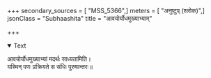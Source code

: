 +++
secondary_sources = [ "MSS_5366",]
meters = [ "अनुष्टुप् (श्लोक)",]
jsonClass = "Subhaashita"
title = "आवयोर्योधमुख्याभ्याम्"

+++

<details open><summary>Text</summary>

आवयोर्योधमुख्याभ्यां मदर्थः साध्यतामिति।  
यस्मिन् पणः प्रक्रियते स संधिः पुरुषान्तरः॥
</details>
